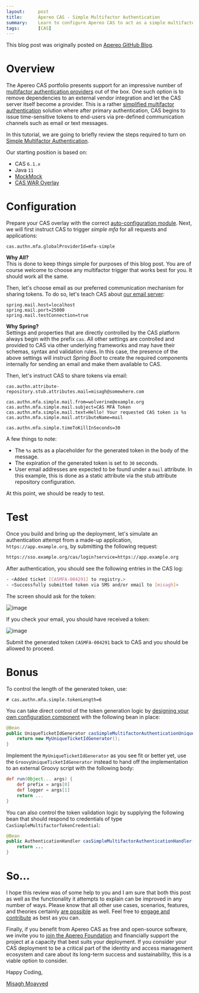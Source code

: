 ```yaml
---
layout:     post
title:      Apereo CAS - Simple Multifactor Authentication
summary:    Learn to configure Apereo CAS to act as a simple multifactor provider itself.
tags:       [CAS]
---
```


<div class="alert alert-success"><i class="far fa-lightbulb"></i> This blog post was originally posted on <a href="https://github.com/apereo/apereo.github.io">Apereo GitHub Blog</a>.</div>

# Overview

The Apereo CAS portfolio presents support for an impressive number of [multifactor authentication providers](https://apereo.github.io/cas/development/mfa/Configuring-Multifactor-Authentication.html) out of the box. One such option is to remove dependencies to an external vendor integration and let the CAS server itself become a provider. This is a rather [simplified multifactor authentication](https://apereo.github.io/cas/development/mfa/Simple-Multifactor-Authentication.html) solution where after primary authentication, CAS begins to issue time-sensitive tokens to end-users via pre-defined communication channels such as email or text messages.

<script async src="https://pagead2.googlesyndication.com/pagead/js/adsbygoogle.js"></script>
<ins class="adsbygoogle"
     style="display:block; text-align:center;"
     data-ad-layout="in-article"
     data-ad-format="fluid"
     data-ad-client="ca-pub-8081398210264173"
     data-ad-slot="3789603713"></ins>
<script>
     (adsbygoogle = window.adsbygoogle || []).push({});
</script>

In this tutorial, we are going to briefly review the steps required to turn on [Simple Multifactor Authentication](https://apereo.github.io/cas/development/mfa/Simple-Multifactor-Authentication.html).

Our starting position is based on:

- CAS `6.1.x`
- Java `11`
- [MockMock](https://github.com/tweakers/MockMock)
- [CAS WAR Overlay](https://github.com/apereo/cas-overlay-template)

# Configuration

Prepare your CAS overlay with the correct [auto-configuration module](https://apereo.github.io/cas/development/mfa/Simple-Multifactor-Authentication.html). Next, we will first instruct CAS to trigger *simple mfa* for all requests and applications:

```properties
cas.authn.mfa.globalProviderId=mfa-simple
```

<div class="alert alert-info">
<strong>Why All?</strong><br/>This is done to keep things simple for purposes of this blog post. You are of course welcome to choose any multifactor trigger that works best for you. It should work all the same.
</div>

Then, let's choose email as our preferred communication mechanism for sharing tokens. To do so, let's teach CAS about [our email server](https://github.com/tweakers/MockMock):

```properties
spring.mail.host=localhost
spring.mail.port=25000
spring.mail.testConnection=true
```

<div class="alert alert-info">
<strong>Why Spring?</strong><br/>Settings and properties that are directly controlled by the CAS platform always begin with the prefix <code>cas</code>. All other settings are controlled and provided to CAS via other underlying frameworks and may have their schemas, syntax and validation rules. In this case, the presence of the above settings will instruct <i>Spring Boot</i> to create the required components internally for sending an email and make them available to CAS.
</div>

Then, let's instruct CAS to share tokens via email:

```properties
cas.authn.attribute-repository.stub.attributes.mail=misagh@somewhere.com

cas.authn.mfa.simple.mail.from=wolverine@example.org
cas.authn.mfa.simple.mail.subject=CAS MFA Token
cas.authn.mfa.simple.mail.text=Hello! Your requested CAS token is %s
cas.authn.mfa.simple.mail.attributeName=mail

cas.authn.mfa.simple.timeToKillInSeconds=30
```

A few things to note:

- The `%s` acts as a placeholder for the generated token in the body of the message.
- The expiration of the generated token is set to `30` seconds.
- User email addresses are expected to be found under a `mail` attribute. In this example, this is done as a static attribute via the stub attribute repository configuration.

<script async src="https://pagead2.googlesyndication.com/pagead/js/adsbygoogle.js"></script>
<ins class="adsbygoogle"
     style="display:block; text-align:center;"
     data-ad-layout="in-article"
     data-ad-format="fluid"
     data-ad-client="ca-pub-8081398210264173"
     data-ad-slot="3789603713"></ins>
<script>
     (adsbygoogle = window.adsbygoogle || []).push({});
</script>

At this point, we should be ready to test.

# Test

Once you build and bring up the deployment, let's simulate an authentication attempt from a made-up application, `https://app.example.org`, by submitting the following request:

```bash
https://sso.example.org/cas/login?service=https://app.example.org
```

After authentication, you should see the following entries in the CAS log:

```bash
- <Added ticket [CASMFA-004291] to registry.>
- <Successfully submitted token via SMS and/or email to [misagh]>
```

The screen should ask for the token:

![image](https://user-images.githubusercontent.com/1205228/66712549-4d182b00-edaf-11e9-8ab8-2ce916577eac.png)

If you check your email, you should have received a token:

![image](https://user-images.githubusercontent.com/1205228/66712619-78e7e080-edb0-11e9-97bc-0d908d1052d8.png)

Submit the generated token `CASMFA-004291` back to CAS and you should be allowed to proceed.

# Bonus

To control the length of the generated token, use:

```properties
# cas.authn.mfa.simple.tokenLength=6
```

You can take direct control of the token generation logic by [designing your own configuration component](https://apereo.github.io/cas/development/configuration/Configuration-Management-Extensions.html) with the following bean in place:

```java
@Bean
public UniqueTicketIdGenerator casSimpleMultifactorAuthenticationUniqueTicketIdGenerator() {
    return new MyUniqueTicketIdGenerator();
}
```

Implement the `MyUniqueTicketIdGenerator` as you see fit or better yet, use the `GroovyUniqueTicketIdGenerator` instead to hand off the implementation to an external Groovy script with the following body:

```groovy
def run(Object... args) {
    def prefix = args[0]
    def logger = args[1]
    return ...
}
```

You can also control the token validation logic by supplying the following bean that should respond to credentials of type `CasSimpleMultifactorTokenCredential`:

```java
@Bean
public AuthenticationHandler casSimpleMultifactorAuthenticationHandler() {
    return ...
}
```

# So...

I hope this review was of some help to you and I am sure that both this post as well as the functionality it attempts to explain can be improved in any number of ways. Please know that all other use cases, scenarios, features, and theories certainly [are possible](https://apereo.github.io/2017/02/18/onthe-theoryof-possibility/) as well. Feel free to [engage and contribute](https://apereo.github.io/cas/developer/Contributor-Guidelines.html) as best as you can.

<script async src="https://pagead2.googlesyndication.com/pagead/js/adsbygoogle.js"></script>
<ins class="adsbygoogle"
     style="display:block; text-align:center;"
     data-ad-layout="in-article"
     data-ad-format="fluid"
     data-ad-client="ca-pub-8081398210264173"
     data-ad-slot="3789603713"></ins>
<script>
     (adsbygoogle = window.adsbygoogle || []).push({});
</script>

Finally, if you benefit from Apereo CAS as free and open-source software, we invite you to [join the Apereo Foundation](https://www.apereo.org/content/apereo-membership) and financially support the project at a capacity that best suits your deployment. If you consider your CAS deployment to be a critical part of the identity and access management ecosystem and care about its long-term success and sustainability, this is a viable option to consider.

Happy Coding,

[Misagh Moayyed](https://fawnoos.com)

